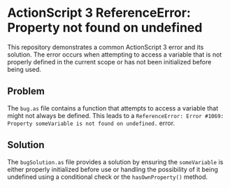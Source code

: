 # ActionScript 3 ReferenceError: Property not found on undefined
This repository demonstrates a common ActionScript 3 error and its solution. The error occurs when attempting to access a variable that is not properly defined in the current scope or has not been initialized before being used. 

## Problem
The `bug.as` file contains a function that attempts to access a variable that might not always be defined. This leads to a `ReferenceError: Error #1069: Property someVariable is not found on undefined.` error.

## Solution
The `bugSolution.as` file provides a solution by ensuring the `someVariable` is either properly initialized before use or handling the possibility of it being undefined using a conditional check or the `hasOwnProperty()` method.